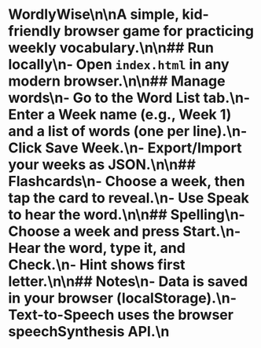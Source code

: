 # WordlyWise\n\nA simple, kid-friendly browser game for practicing weekly vocabulary.\n\n## Run locally\n- Open `index.html` in any modern browser.\n\n## Manage words\n- Go to the Word List tab.\n- Enter a Week name (e.g., Week 1) and a list of words (one per line).\n- Click Save Week.\n- Export/Import your weeks as JSON.\n\n## Flashcards\n- Choose a week, then tap the card to reveal.\n- Use Speak to hear the word.\n\n## Spelling\n- Choose a week and press Start.\n- Hear the word, type it, and Check.\n- Hint shows first letter.\n\n## Notes\n- Data is saved in your browser (localStorage).\n- Text-to-Speech uses the browser speechSynthesis API.\n